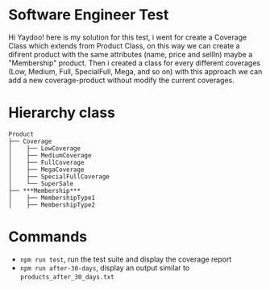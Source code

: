 # Software Engineer Test

Hi Yaydoo! here is my solution for this test, i went for create a Coverage Class which extends from 
Product Class, on this way we can create a difirent product with the same attributes (name, price and sellIn) maybe a "Membership" product. Then i created a class for every different coverages (Low, Medium, Full, SpecialFull, Mega, and so on) with this approach we can add a new coverage-product without modify the current coverages.

# Hierarchy class

```
Product
├── Coverage
│    ├── LowCoverage
│    ├── MediumCoverage
│    ├── FullCoverage
│    ├── MegaCoverage
│    ├── SpecialFullCoverage
│    └── SuperSale
├── ***Membership***
│    ├── MembershipType1
│    ├── MembershipType2
```

# Commands

- `npm run test`, run the test suite and display the coverage report
- `npm run after-30-days`, display an output similar to `products_after_30_days.txt`
